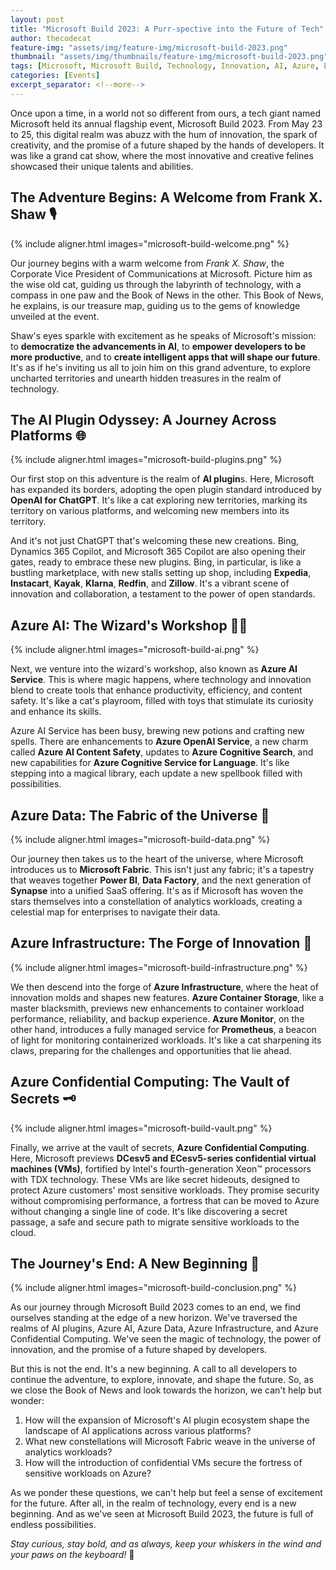 ```yaml
---
layout: post
title: "Microsoft Build 2023: A Purr-spective into the Future of Tech"
author: thecodecat
feature-img: "assets/img/feature-img/microsoft-build-2023.png"
thumbnail: "assets/img/thumbnails/feature-img/microsoft-build-2023.png"
tags: [Microsoft, Microsoft Build, Technology, Innovation, AI, Azure, Events]
categories: [Events]
excerpt_separator: <!--more-->
---
```


Once upon a time, in a world not so different from ours, a tech giant named Microsoft held its annual flagship event, Microsoft Build 2023. From May 23 to 25, this digital realm was abuzz with the hum of innovation, the spark of creativity, and the promise of a future shaped by the hands of developers. It was like a grand cat show, where the most innovative and creative felines showcased their unique talents and abilities.
<!--more-->

## The Adventure Begins: A Welcome from Frank X. Shaw 🎙️

{% include aligner.html images="microsoft-build-welcome.png" %}

Our journey begins with a warm welcome from *Frank X. Shaw*, the Corporate Vice President of Communications at Microsoft. Picture him as the wise old cat, guiding us through the labyrinth of technology, with a compass in one paw and the Book of News in the other. This Book of News, he explains, is our treasure map, guiding us to the gems of knowledge unveiled at the event.

Shaw's eyes sparkle with excitement as he speaks of Microsoft's mission: to **democratize the advancements in AI**, to **empower developers to be more productive**, and to **create intelligent apps that will shape our future**. It's as if he's inviting us all to join him on this grand adventure, to explore uncharted territories and unearth hidden treasures in the realm of technology.

## The AI Plugin Odyssey: A Journey Across Platforms 🌐

{% include aligner.html images="microsoft-build-plugins.png" %}

Our first stop on this adventure is the realm of **AI plugin**s. Here, Microsoft has expanded its borders, adopting the open plugin standard introduced by **OpenAI for ChatGPT**. It's like a cat exploring new territories, marking its territory on various platforms, and welcoming new members into its territory.

And it's not just ChatGPT that's welcoming these new creations. Bing, Dynamics 365 Copilot, and Microsoft 365 Copilot are also opening their gates, ready to embrace these new plugins. Bing, in particular, is like a bustling marketplace, with new stalls setting up shop, including **Expedia**, **Instacart**, **Kayak**, **Klarna**, **Redfin**, and **Zillow**. It's a vibrant scene of innovation and collaboration, a testament to the power of open standards.

## Azure AI: The Wizard's Workshop 🧙‍♂️

{% include aligner.html images="microsoft-build-ai.png" %}

Next, we venture into the wizard's workshop, also known as **Azure AI Service**. This is where magic happens, where technology and innovation blend to create tools that enhance productivity, efficiency, and content safety. It's like a cat's playroom, filled with toys that stimulate its curiosity and enhance its skills.

Azure AI Service has been busy, brewing new potions and crafting new spells. There are enhancements to **Azure OpenAI Service**, a new charm called **Azure AI Content Safety**, updates to **Azure Cognitive Search**, and new capabilities for **Azure Cognitive Service for Language**. It's like stepping into a magical library, each update a new spellbook filled with possibilities.

## Azure Data: The Fabric of the Universe 🌌

{% include aligner.html images="microsoft-build-data.png" %}

Our journey then takes us to the heart of the universe, where Microsoft introduces us to **Microsoft Fabric**. This isn't just any fabric; it's a tapestry that weaves together **Power BI**, **Data Factory**, and the next generation of **Synapse** into a unified SaaS offering. It's as if Microsoft has woven the stars themselves into a constellation of analytics workloads, creating a celestial map for enterprises to navigate their data.

## Azure Infrastructure: The Forge of Innovation 🔨

{% include aligner.html images="microsoft-build-infrastructure.png" %}

We then descend into the forge of **Azure Infrastructure**, where the heat of innovation molds and shapes new features. **Azure Container Storage**, like a master blacksmith, previews new enhancements to container workload performance, reliability, and backup experience. **Azure Monitor**, on the other hand, introduces a fully
managed service for **Prometheus**, a beacon of light for monitoring containerized workloads. It's like a cat sharpening its claws, preparing for the challenges and opportunities that lie ahead.

## Azure Confidential Computing: The Vault of Secrets 🗝️

{% include aligner.html images="microsoft-build-vault.png" %}

Finally, we arrive at the vault of secrets, **Azure Confidential Computing**. Here, Microsoft previews **DCesv5 and ECesv5-series confidential virtual machines (VMs)**, fortified by Intel's fourth-generation Xeon™ processors with TDX technology. These VMs are like secret hideouts, designed to protect Azure customers' most sensitive workloads. They promise security without compromising performance, a fortress that can be moved to Azure without changing a single line of code. It's like discovering a secret passage, a safe and secure path to migrate sensitive workloads to the cloud.

## The Journey's End: A New Beginning 🌅

{% include aligner.html images="microsoft-build-conclusion.png" %}

As our journey through Microsoft Build 2023 comes to an end, we find ourselves standing at the edge of a new horizon. We've traversed the realms of AI plugins, Azure AI, Azure Data, Azure Infrastructure, and Azure Confidential Computing. We've seen the magic of technology, the power of innovation, and the promise of a future shaped by developers.

But this is not the end. It's a new beginning. A call to all developers to continue the adventure, to explore, innovate, and shape the future. So, as we close the Book of News and look towards the horizon, we can't help but wonder:

1. How will the expansion of Microsoft's AI plugin ecosystem shape the landscape of AI applications across various platforms?
2. What new constellations will Microsoft Fabric weave in the universe of analytics workloads?
3. How will the introduction of confidential VMs secure the fortress of sensitive workloads on Azure?

As we ponder these questions, we can't help but feel a sense of excitement for the future. After all, in the realm of technology, every end is a new beginning. And as we've seen at Microsoft Build 2023, the future is full of endless possibilities. 

*Stay curious, stay bold, and as always, keep your whiskers in the wind and your paws on the keyboard!* 🐾